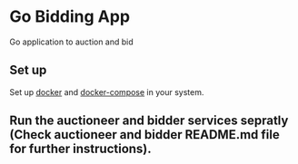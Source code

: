 # Go Bidding App

Go application to auction and bid

## Set up
Set up [docker](https://docs.docker.com/engine/install/) and [docker-compose](https://docs.docker.com/compose/install/) in your system.

## Run the auctioneer and bidder services sepratly (Check auctioneer and bidder README.md file for further instructions).